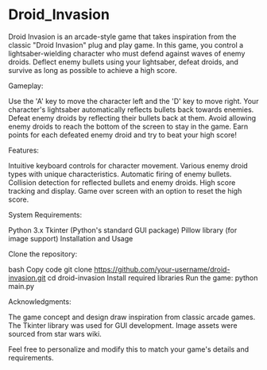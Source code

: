 # Droid_Invasion

Droid Invasion is an arcade-style game that takes inspiration from the classic "Droid Invasion" plug and play game. In this game, you control a lightsaber-wielding character who must defend against waves of enemy droids. Deflect enemy bullets using your lightsaber, defeat droids, and survive as long as possible to achieve a high score.

Gameplay:

Use the 'A' key to move the character left and the 'D' key to move right.
Your character's lightsaber automatically reflects bullets back towards enemies.
Defeat enemy droids by reflecting their bullets back at them.
Avoid allowing enemy droids to reach the bottom of the screen to stay in the game.
Earn points for each defeated enemy droid and try to beat your high score!

Features:

Intuitive keyboard controls for character movement.
Various enemy droid types with unique characteristics.
Automatic firing of enemy bullets.
Collision detection for reflected bullets and enemy droids.
High score tracking and display.
Game over screen with an option to reset the high score.

System Requirements:

Python 3.x
Tkinter (Python's standard GUI package)
Pillow library (for image support)
Installation and Usage

Clone the repository:

bash
Copy code
git clone https://github.com/your-username/droid-invasion.git
cd droid-invasion
Install required libraries
Run the game:
python main.py

Acknowledgments:

The game concept and design draw inspiration from classic arcade games.
The Tkinter library was used for GUI development.
Image assets were sourced from star wars wiki.

Feel free to personalize and modify this to match your game's details and requirements.
